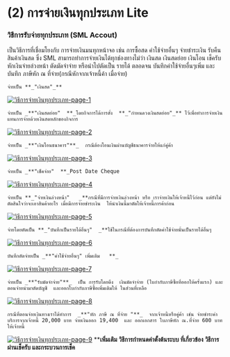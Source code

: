 # (2)    การจ่ายเงินทุกประเภท  Lite

### วิธีการรับจ่ายทุกประเภท (SML Accout)

เป็นวิธีการที่เชื่อมโยงกับ การจ่ายเงินมนทุกหน้าจอ เช่น การซื้อสด
ค่าใช้จ่ายอื่นๆ จ่ายชำระเงิน รับคืนสินค้าเงินสด ซึ่ง SML
สามารถทำการจ่ายเงินได้ทุกช่องทางไม่ว่า เงินสด เงินสดย่อย เงินโอน เช็ครับ
หักเงินจ่ายล่วงหน้า ตัดมัดจำจ่าย หรือนำไปตัดเป็น รายได้ ตลอดจน
บันทึกค่าใช้จ่ายอื่นๆเพิ่ม และบันทึก ภาษีหัก ณ ที่จ่าย(กรณีหักจากเจ้าหนี้ค้า
เมื่อจ่าย)

    
    
    จ่ายเป็น **_"เงินสด"_**

[![วิธีการจ่ายเงินทุกประเภท-page-1](/images/วิธีการจ่ายเงินทุกประเภท-page-1.jpg)](/images/วิธีการจ่ายเงินทุกประเภท-page-1.jpg)  
    
    
    จ่ายเป็น _**"เงินสดย่อย"  **_โดยกิจการได้การตั้ง  **_"กำหนดวงเงินสดย่อย"_** ไว้เพื่อทำการจ่ายเงิน แทนการจ่ายด้วยเงินสดหลักของกิจการ

[![วิธีการจ่ายเงินทุกประเภท-page-2](/images/วิธีการจ่ายเงินทุกประเภท-page-2.jpg)](/images/วิธีการจ่ายเงินทุกประเภท-page-2.jpg)  
    
    
    จ่ายเป็น _**"เงินโอนธนาคาร"**_  กรณีต้องโอนเงินผ่านบัญชีธนาคารจ่ายให้แก่คู่ค้า

[![วิธีการจ่ายเงินทุกประเภท-page-3](/images/วิธีการจ่ายเงินทุกประเภท-page-3.jpg)](/images/วิธีการจ่ายเงินทุกประเภท-page-3.jpg)  
    
    
    จ่ายเป็น _**"เช็คจ่าย"  **_Post Date Cheque

[![วิธีการจ่ายเงินทุกประเภท-page-4](/images/วิธีการจ่ายเงินทุกประเภท-page-4.jpg)](/images/วิธีการจ่ายเงินทุกประเภท-page-4.jpg)  
    
    
    จ่ายเป็น **_"จ่ายเงินล่วงหน้า"   _**กรณีที่มีการจ่ายเงินล่วงหน้า หรือ เราจ่ายเงินให้เจ้าหนี้ไว้ก่อน แต่ยังไม่ตัดสินใจว่าจะเอาสินค้าอะไร เมื่อมีการจ่ายชำระเงิน  ให้นำเงินนี้มาตัดให้เจ้าหนี้การค้าก่อน

[![วิธีการจ่ายเงินทุกประเภท-page-5](/images/วิธีการจ่ายเงินทุกประเภท-page-5.jpg)](/images/วิธีการจ่ายเงินทุกประเภท-page-5.jpg)  
    
    
    จ่ายโดยตัดเป็น **_"บันทึกเป็นรายได้อื่นๆ"  _**ใช้ในกรณีที่ต้องการบันทึกตัดค่าใช้จ่ายนั้นเป็นรายได้อื่นๆ

[![วิธีการจ่ายเงินทุกประเภท-page-6](/images/วิธีการจ่ายเงินทุกประเภท-page-6.jpg)](/images/วิธีการจ่ายเงินทุกประเภท-page-6.jpg)  
    
    
    บันทึกตัดจ่ายเป็น _**"ค่าใช้จ่ายอื่นๆ" เพิ่มเติม   **_

[![วิธีการจ่ายเงินทุกประเภท-page-7](/images/วิธีการจ่ายเงินทุกประเภท-page-7.jpg)](/images/วิธีการจ่ายเงินทุกประเภท-page-7.jpg)  
    
    
    จ่ายเป็น _**"รับมัดจำจ่าย"**_  เป็น การรับโดยดึง  เงินมัดจำจ่าย (ใบกำกับภาษีซื้อที่ออกให้ครั้งแรก) และตอนจ่ายนำมาตัดบัญชี  และออกใบกำกับภาษีซื้อเพิ่มเติมให้ ในส่วนที่เหลือ

[![วิธีการจ่ายเงินทุกประเภท-page-8](/images/วิธีการจ่ายเงินทุกประเภท-page-8.jpg)](/images/วิธีการจ่ายเงินทุกประเภท-page-8.jpg)  
    
    
    กรณีที่ตอนจ่ายเงินทางเราได้ทำการ  _**"หัก ภาษี ณ ที่จ่าย "**_  จากเจ้าหนี้หรือคู่ค้า เช่น จ่ายชำระค่าบริการจากเจ้าหนี้ 20,000 บาท จ่ายเงินออก 19,400  และ ออกเอกสาร ใบภาษีหัก ณ.ที่จ่าย 600 บาท ให้เจ้าหนี้

[![วิธีการจ่ายเงินทุกประเภท-page-9](/images/วิธีการจ่ายเงินทุกประเภท-page-9.jpg)](/images/วิธีการจ่ายเงินทุกประเภท-page-9.jpg) ****เพิ่มเติม**
**วิธีการกำหนดค่าตั้งต้นระบบ ที่เกี่ยวข้อง** **วิธีการผ่านเช็ครับ
และกระบวนการเช็ค**  

